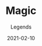 ---
template: SingleProject
year: 2021 
title: 'Magic'
subtitle: Legends
description: "Ancient forces move in the darkness and it’s up to you to walk the planes of the Magic Multiverse, and gather the power needed to fight this evil. "
subDescription: "Choose your path through diverse planes, collect unique spells to create powerful spell hands, and control the chaos of battle as you fight to save the Multiverse from its greatest threat yet."
hashtags: '#vfx #animation'
projectCategory: trailer
allProjectImageLarge: false
trailer: https://res.cloudinary.com/dhuii7xg2/video/upload/q_auto/v1613041315/projects/magic%20legend/Magic__Legends_-_Official_Cinematic_Teaser_Trailer___The_Game_Awards_2019_f4crch.mp4
homePageFeaturedImage: https://res.cloudinary.com/dhuii7xg2/image/upload/c_scale,f_auto,q_auto,w_auto/v1613041295/projects/magic%20legend/looping-video-poster_q3maxl.jpg
homePageProjectImage:  https://res.cloudinary.com/dhuii7xg2/image/upload/c_scale,f_auto,q_auto,w_auto/v1613041327/projects/magic%20legend/8c58a9f5696d4ae49f6927f812be3ad31611683815_wp5nwp.jp2
allProjectImage: https://res.cloudinary.com/dhuii7xg2/image/upload/c_scale,f_auto,q_auto,w_auto/v1614253312/projects/magic%20legend/Magic-Legends-Necromancer_1_qqtmme.png
featuredImage: >-
  https://res.cloudinary.com/dhuii7xg2/image/upload/c_scale,f_auto,q_auto,w_auto/v1613041295/projects/magic%20legend/looping-video-poster_q3maxl.jpg

isSliderImage: true
sliderImageOrder: 3
allProjectOrder: 3

team: 
  director: "Name Lastname"
  studio: Perfect World Games
  producer: Name Lastname
  artDirector: Name Lastname

meta:
  canonicalLink: ''
  description: test meta description
  noindex: false
  title: test meta title

isFeatured: true 
date: '2021-02-10'
type: VR Experience
release: 23/2021
studio: Perfect World Games
gallery:
  - image: https://res.cloudinary.com/dhuii7xg2/image/upload/c_scale,f_auto,q_auto,w_auto/v1613041327/projects/magic%20legend/8c58a9f5696d4ae49f6927f812be3ad31611683815_wp5nwp.jpg
    alt: test
    title: "test"
process:
  - image: https://res.cloudinary.com/dhuii7xg2/image/upload/c_scale,f_auto,q_auto,w_auto/v1613041327/projects/magic%20legend/8c58a9f5696d4ae49f6927f812be3ad31611683815_wp5nwp.jpg
    alt: test
    title: "test"
---
